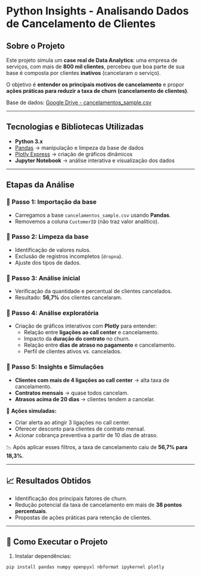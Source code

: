 # Python Insights - Analisando Dados de Cancelamento de Clientes 

## Sobre o Projeto
Este projeto simula um **case real de Data Analytics**: uma empresa de serviços, com mais de **800 mil clientes**, percebeu que boa parte de sua base é composta por clientes **inativos** (cancelaram o serviço).  

O objetivo é **entender os principais motivos de cancelamento** e propor **ações práticas para reduzir a taxa de churn (cancelamento de clientes)**.

Base de dados: [Google Drive - cancelamentos_sample.csv](https://drive.google.com/drive/folders/1uDesZePdkhiraJmiyeZ-w5tfc8XsNYFZ?usp=drive_link)  

---

## Tecnologias e Bibliotecas Utilizadas
- **Python 3.x**
- [Pandas](https://pandas.pydata.org/) → manipulação e limpeza da base de dados  
- [Plotly Express](https://plotly.com/python/plotly-express/) → criação de gráficos dinâmicos  
- **Jupyter Notebook** → análise interativa e visualização dos dados  

---

## Etapas da Análise

### 🔹 Passo 1: Importação da base
- Carregamos a base `cancelamentos_sample.csv` usando **Pandas**.  
- Removemos a coluna `CustomerID` (não traz valor analítico).

### 🔹 Passo 2: Limpeza da base
- Identificação de valores nulos.  
- Exclusão de registros incompletos (`dropna`).  
- Ajuste dos tipos de dados.

### 🔹 Passo 3: Análise inicial
- Verificação da quantidade e percentual de clientes cancelados.  
- Resultado: **56,7%** dos clientes cancelaram.

### 🔹 Passo 4: Análise exploratória
- Criação de gráficos interativos com **Plotly** para entender:
  - Relação entre **ligações ao call center** e cancelamento.
  - Impacto da **duração do contrato** no churn.
  - Relação entre **dias de atraso no pagamento** e cancelamento.
  - Perfil de clientes ativos vs. cancelados.

### 🔹 Passo 5: Insights e Simulações
- **Clientes com mais de 4 ligações ao call center** → alta taxa de cancelamento.  
- **Contratos mensais** → quase todos cancelam.  
- **Atrasos acima de 20 dias** → clientes tendem a cancelar.  

🔧 **Ações simuladas:**
- Criar alerta ao atingir 3 ligações no call center.  
- Oferecer desconto para clientes de contrato mensal.  
- Acionar cobrança preventiva a partir de 10 dias de atraso.  

📉 Após aplicar esses filtros, a taxa de cancelamento caiu de **56,7% para 18,3%**.

---

## 📈 Resultados Obtidos
- Identificação dos principais fatores de churn.  
- Redução potencial da taxa de cancelamento em mais de **38 pontos percentuais**.  
- Propostas de ações práticas para retenção de clientes.

---

## 🚀 Como Executar o Projeto

1. Instalar dependências:
```bash
pip install pandas numpy openpyxl nbformat ipykernel plotly

